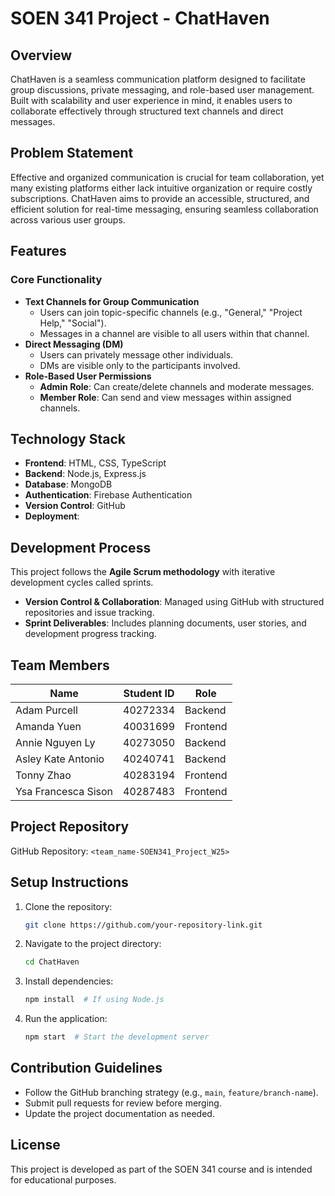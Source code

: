 # SOEN 341 Project - ChatHaven

## Overview

ChatHaven is a seamless communication platform designed to facilitate group discussions, private messaging, and role-based user management. Built with scalability and user experience in mind, it enables users to collaborate effectively through structured text channels and direct messages.

## Problem Statement

Effective and organized communication is crucial for team collaboration, yet many existing platforms either lack intuitive organization or require costly subscriptions. ChatHaven aims to provide an accessible, structured, and efficient solution for real-time messaging, ensuring seamless collaboration across various user groups.

## Features

### Core Functionality

- **Text Channels for Group Communication**
  - Users can join topic-specific channels (e.g., "General," "Project Help," "Social").
  - Messages in a channel are visible to all users within that channel.
- **Direct Messaging (DM)**
  - Users can privately message other individuals.
  - DMs are visible only to the participants involved.
- **Role-Based User Permissions**
  - **Admin Role**: Can create/delete channels and moderate messages.
  - **Member Role**: Can send and view messages within assigned channels.

## Technology Stack

- **Frontend**:  HTML, CSS, TypeScript
- **Backend**: Node.js, Express.js
- **Database**: MongoDB
- **Authentication**: Firebase Authentication
- **Version Control**: GitHub
- **Deployment**: 

## Development Process

This project follows the **Agile Scrum methodology** with iterative development cycles called sprints.

- **Version Control & Collaboration**: Managed using GitHub with structured repositories and issue tracking.
- **Sprint Deliverables**: Includes planning documents, user stories, and development progress tracking.

## Team Members

| Name                | Student ID | Role     |
| ------------------- | ---------- | -------- |
| Adam Purcell        | 40272334   | Backend  |
| Amanda Yuen         | 40031699   | Frontend |
| Annie Nguyen Ly     | 40273050   | Backend  |
| Asley Kate Antonio  | 40240741   | Backend  |
| Tonny Zhao          | 40283194   | Frontend |
| Ysa Francesca Sison | 40287483   | Frontend |

## Project Repository

GitHub Repository: `<team_name-SOEN341_Project_W25>`

## Setup Instructions

1. Clone the repository:
   ```bash
   git clone https://github.com/your-repository-link.git
   ```
2. Navigate to the project directory:
   ```bash
   cd ChatHaven
   ```
3. Install dependencies:
   ```bash
   npm install  # If using Node.js
   ```
4. Run the application:
   ```bash
   npm start  # Start the development server
   ```

## Contribution Guidelines

- Follow the GitHub branching strategy (e.g., `main`, `feature/branch-name`).
- Submit pull requests for review before merging.
- Update the project documentation as needed.

## License

This project is developed as part of the SOEN 341 course and is intended for educational purposes.
